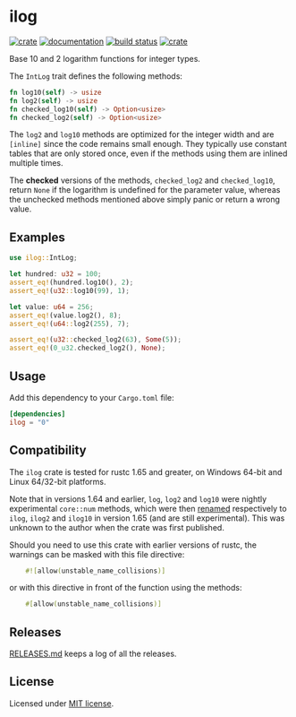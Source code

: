 # ilog

[![crate](https://img.shields.io/crates/v/ilog.svg)](https://crates.io/crates/ilog)
[![documentation](https://docs.rs/ilog/badge.svg)](https://docs.rs/ilog)
[![build status](https://github.com/blueglyph/ilog/actions/workflows/master.yml/badge.svg)](https://github.com/blueglyph/ilog/actions)
[![crate](https://img.shields.io/crates/l/ilog.svg)](https://github.com/blueglyph/ilog/blob/master/LICENSE-MIT)

Base 10 and 2 logarithm functions for integer types.

The `IntLog` trait defines the following methods:

```rust
fn log10(self) -> usize
fn log2(self) -> usize
fn checked_log10(self) -> Option<usize>
fn checked_log2(self) -> Option<usize>
```

The `log2` and `log10` methods are optimized for the integer width and are
`[inline]` since the code remains small enough. They typically use constant tables
that are only stored once, even if the methods using them are inlined multiple times.

The **checked** versions of the methods, `checked_log2` and `checked_log10`,
return `None` if the logarithm is undefined for the parameter value, whereas the unchecked
methods mentioned above simply panic or return a wrong value.

## Examples

```rust
use ilog::IntLog;

let hundred: u32 = 100;
assert_eq!(hundred.log10(), 2);
assert_eq!(u32::log10(99), 1);

let value: u64 = 256;
assert_eq!(value.log2(), 8);
assert_eq!(u64::log2(255), 7);

assert_eq!(u32::checked_log2(63), Some(5));
assert_eq!(0_u32.checked_log2(), None);
```

## Usage

Add this dependency to your `Cargo.toml` file:

```toml
[dependencies]
ilog = "0"
```

## Compatibility

The `ilog` crate is tested for rustc 1.65 and greater, on Windows 64-bit and Linux 64/32-bit platforms.

Note that in versions 1.64 and earlier, `log`, `log2` and `log10` were nightly experimental `core::num` methods, which were then [renamed](https://github.com/rust-lang/rust/commit/c18f22058bc351224ad2b89e9d352e050275f475)
respectively to `ilog`, `ilog2` and `ilog10` in version 1.65 (and are still experimental). This was unknown to the author when the
crate was first published.

Should you need to use this crate with earlier versions of rustc, the warnings can be masked with this file directive:

```rust
    #![allow(unstable_name_collisions)]
```

or with this directive in front of the function using the methods:

```rust
    #[allow(unstable_name_collisions)]
```

## Releases

[RELEASES.md](RELEASES.md) keeps a log of all the releases.

## License

Licensed under [MIT license](https://choosealicense.com/licenses/mit/).
